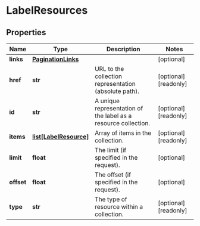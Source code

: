 # LabelResources

## Properties
| Name | Type | Description | Notes |
| ------------ | ------------- | ------------- | ------------- |
| **links** | [**PaginationLinks**](PaginationLinks.md) |  | [optional]  |
| **href** | **str** | URL to the collection representation (absolute path). | [optional] [readonly]  |
| **id** | **str** | A unique representation of the label as a resource collection. | [optional] [readonly]  |
| **items** | [**list[LabelResource]**](LabelResource.md) | Array of items in the collection. | [optional] [readonly]  |
| **limit** | **float** | The limit (if specified in the request). | [optional]  |
| **offset** | **float** | The offset (if specified in the request). | [optional]  |
| **type** | **str** | The type of resource within a collection. | [optional] [readonly]  |


